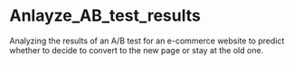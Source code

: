 # Anlayze_AB_test_results
Analyzing the results of an A/B test for an e-commerce website to predict whether to decide to convert to the new page or stay at the old one.
